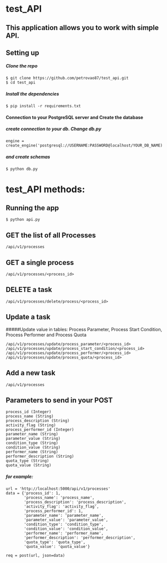 # test_API

## This application allows you to work with simple API.

## Setting up

##### Clone the repo

```
$ git clone https://github.com/petrovao87/test_api.git
$ cd test_api
```

##### Install the dependencies

```
$ pip install -r requirements.txt
```

#### Connection to your PostgreSQL server and Create the database 

##### create connection to your db. Change db.py
```
engine = create_engine('postgresql://USERNAME:PASSWORD@localhost/YOUR_DB_NAME)
```
##### and create schemas
```
$ python db.py
```
# test_API methods:
## Running the app
```
$ python api.py
```

## GET the list of all Processes
```
/api/v1/processes
```

## GET a single process
```
/api/v1/processes/<process_id>
```

## DELETE a task
```
/api/v1/processes/delete/process/<process_id>
```

## Update a task
#####Update value in tables: Process Parameter, Process Start Condition, Process Performer and Process Quota
```
/api/v1/processes/update/process_parameter/<process_id>
/api/v1/processes/update/process_start_condition/<process_id>
/api/v1/processes/update/process_performer/<process_id>
/api/v1/processes/update/process_quota/<process_id>
```

## Add a new task
```
/api/v1/processes
```
## Parameters to send in your POST 
```
process_id (Integer)
process_name (String)
process_description (String)
activity_flag (String)
process_performer_id (Integer)
parameter_name (String)
parameter_value (String)
condition_type (String)
condition_value (String)
performer_name (String)
performer_description (String)
quota_type (String)
quota_value (String)
```

##### for example:

```
url = 'http://localhost:5000/api/v1/processes'
data = {'process_id': 1,
        'process_name': 'process_name',
        'process_description': 'process_description',
        'activity_flag': 'activity_flag',
        'process_performer_id': 1,
        'parameter_name': 'parameter_name',
        'parameter_value': 'parameter_value',
        'condition_type': 'condition_type',
        'condition_value': 'condition_value',
        'performer_name': 'performer_name',
        'performer_description': 'performer_description',
        'quota_type': 'quota_type',
        'quota_value': 'quota_value'}
        
req = post(url, json=data)
```
